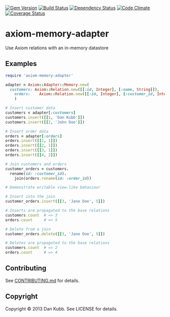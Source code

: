 [![Gem Version](https://badge.fury.io/rb/axiom-memory-adapter.png)][gem]
[![Build Status](https://secure.travis-ci.org/dkubb/axiom-memory-adapter.png?branch=master)][travis]
[![Dependency Status](https://gemnasium.com/dkubb/axiom-memory-adapter.png)][gemnasium]
[![Code Climate](https://codeclimate.com/github/dkubb/axiom-memory-adapter.png)][codeclimate]
[![Coverage Status](https://coveralls.io/repos/dkubb/axiom-memory-adapter/badge.png?branch=master)][coveralls]

[gem]: https://rubygems.org/gems/axiom-memory-adapter
[travis]: https://travis-ci.org/dkubb/axiom-memory-adapter
[gemnasium]: https://gemnasium.com/dkubb/axiom-memory-adapter
[codeclimate]: https://codeclimate.com/github/dkubb/axiom-memory-adapter
[coveralls]: https://coveralls.io/r/dkubb/axiom-memory-adapter

axiom-memory-adapter
====================

Use Axiom relations with an in-memory datastore

Examples
--------

```ruby
require 'axiom-memory-adapter'

adapter = Axiom::Adapter::Memory.new(
  customers: Axiom::Relation.new([[:id, Integer], [:name, String]]),
    orders:    Axiom::Relation.new([[:id, Integer], [:customer_id, Integer]])
    )

# Insert customer data
customers = adapter[:customers]
customers.insert([[1, 'Dan Kubb']])
customers.insert([[2, 'John Doe']])

# Insert order data
orders = adapter[:orders]
orders.insert([[1, 1]])
orders.insert([[2, 1]])
orders.insert([[3, 1]])
orders.insert([[4, 2]])

# Join customers and orders
customer_orders = customers.
  rename(id: :customer_id).
    join(orders.rename(id: :order_id))

# Demonstrate writable view-like behaviour

# Insert into the join
customer_orders.insert([[3, 'Jane Doe', 5]])

# Inserts are propagated to the base relations
customers.count  # => 3
orders.count     # => 5

# Delete from a join
customer_orders.delete([[3, 'Jane Doe', 5]])

# Deletes are propagated to the base relations
customers.count  # => 2
orders.count     # => 4
```

Contributing
-------------

See [CONTRIBUTING.md](CONTRIBUTING.md) for details.

Copyright
---------

Copyright &copy; 2013 Dan Kubb. See LICENSE for details.
